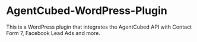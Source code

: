 # AgentCubed-WordPress-Plugin
This is a WordPress plugin that integrates the AgentCubed API with Contact Form 7, Facebook Lead Ads and more.
